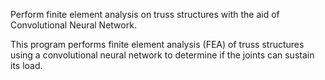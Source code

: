 Perform finite element analysis on truss structures with the aid of Convolutional Neural Network.

This program performs finite element analysis (FEA) of truss structures using a convolutional neural network to determine if the joints can sustain its load.
